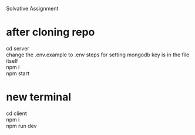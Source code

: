 Solvative Assignment

# after cloning repo

cd server  
change the .env.example to .env steps for setting mongodb key is in the file itself  
npm i  
npm start  

# new terminal

cd client  
npm i  
npm run dev  
